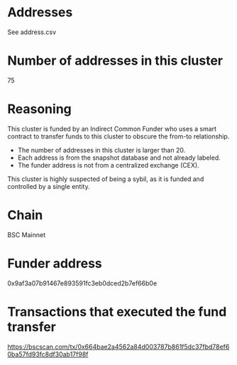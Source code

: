 # Addresses

See address.csv

# Number of addresses in this cluster

75

# Reasoning

This cluster is funded by an Indirect Common Funder who uses a smart contract to transfer funds to this cluster to obscure the from-to relationship.

- The number of addresses in this cluster is larger than 20.
- Each address is from the snapshot database and not already labeled.
- The funder address is not from a centralized exchange (CEX).

This cluster is highly suspected of being a sybil, as it is funded and controlled by a single entity.

# Chain

BSC Mainnet

# Funder address

0x9af3a07b91467e893591fc3eb0dced2b7ef66b0e

# Transactions that executed the fund transfer

https://bscscan.com/tx/0x664bae2a4562a84d003787b861f5dc37fbd78ef60ba57fd93fc8df30ab17f98f
